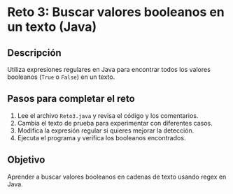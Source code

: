 # Reto 3: Buscar valores booleanos en un texto (Java)

## Descripción
Utiliza expresiones regulares en Java para encontrar todos los valores booleanos (`True` o `False`) en un texto.

## Pasos para completar el reto
1. Lee el archivo `Reto3.java` y revisa el código y los comentarios.
2. Cambia el texto de prueba para experimentar con diferentes casos.
3. Modifica la expresión regular si quieres mejorar la detección.
4. Ejecuta el programa y verifica los booleanos encontrados.

## Objetivo
Aprender a buscar valores booleanos en cadenas de texto usando regex en Java.
